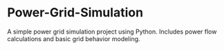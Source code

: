 # Power-Grid-Simulation
A simple power grid simulation project using Python. Includes power flow calculations and basic grid behavior modeling.
